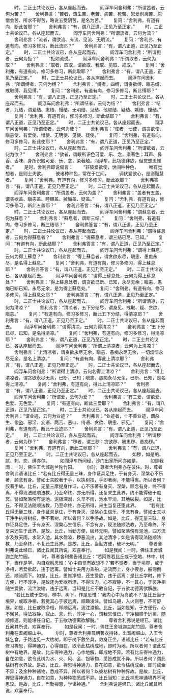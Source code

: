 <!-- { "loadSidebar": true } -->
　　时，二正士共论议已，各从座起而去。
　　阎浮车问舍利弗：“所谓苦者，云何为苦？”
　　舍利弗言：“苦者，谓生苦、老苦、病苦、死苦、恩爱别离苦、怨憎会苦、所求不得苦，略说五受阴苦，是名为苦。”
　　复问：“舍利弗，有道有向，断此苦耶？”
　　舍利弗言：“有，谓八正道，正见乃至正定。”
　　时，二正土共论议已，各从座起而去。
　　阎浮车问舍利弗：“所谓流者，云何为流？”
　　舍利弗言：“流者，谓欲流、有流、见流、无明流。”
　　复问：“舍利弗，有道有向，修习多修习，断此流耶？”
　　舍利弗言：“有，谓八正道，正见乃至正定。”
　　时，二正士共论议已，各从座起而去。
　　阎浮车问舍利弗：“所谓扼者，云何为扼？”
　　“扼如流说。”
　　阎浮车问舍利弗：“所谓取者，云何为取？”
　　舍利弗言：“取者，四取，谓欲取、我取、见取、戒取。”
　　复问：“舍利弗，有道有向，修习多修习，断此取耶？”
　　舍利弗言：“有，谓八正道，正见乃至正定。”
　　时，二正士共论议已，各从座起而去。
　　阎浮车问舍利弗：“所谓缚者，云何为缚？”
　　舍利弗言：“缚者，四缚，谓贪欲缚、瞋恚缚、戒取缚、我见缚。”
　　复问：“舍利弗，有道有向，修习多修习，断此缚耶？”
　　舍利弗言：“有，谓八正道，正见乃至正定。”
　　时，二正士共论议已，各从座起而去。
　　阎浮车问舍利弗：“所谓结者，云何为结？”
　　舍利弗言：“结者，九结，谓爱结、恚结、慢结、无明结、见结、他取结、疑结、嫉结、悭结。”
　　复问：“舍利弗，有道有向，修习多修习，断此结耶？”
　　舍利弗言：“有，谓八正道，正见乃至正定。”
　　时，二正士共论议已，各从座起而去。
　　阎浮车问舍利弗：“所谓使者，云何为使？”
　　舍利弗言：“使者，七使，谓贪欲使、瞋恚使、有爱使、慢使、无明使、见使、疑使。”
　　复问：“舍利弗，有道有向，修习多修习，断此使耶？”
　　舍利弗言：“有，谓八正道，正见乃至正定。”
　　时，二正士共论议已，各从座起而去。
　　阎浮车问舍利弗：“所谓欲者，云何为欲？”
　　舍利弗言：“欲者，谓眼所识色可爱、乐、念，染著色；耳声、鼻香、舌味、身所识触可爱、乐、念，染著触。阎浮车，此功德非欲，但觉想思惟者。”
　　是时，舍利弗即说偈言：
　　“非彼爱欲使，世间种种色，
　　唯有觉想者，是则士夫欲。
　　彼诸种种色，常在于世间，
　　调伏爱欲心，是则黠慧者。”
　　复问：“舍利弗，有道有向，修习多修习，断此欲耶？”
　　舍利弗答言：“有，谓八正道，正见乃至正定。”
　　时，二正士共论议已，各从座起而去。
　　阎浮车问舍利弗言：“所谓盖者，云何为盖？”
　　舍利弗言：“盖者有五盖，谓贪欲盖、瞋恚盖、睡眠盖、掉悔盖、疑盖。”
　　复问：“舍利弗，有道有向，修习多修习，断此五盖耶？”
　　舍利弗答言：“有，谓八正道，正见乃至正定。”
　　时，二正士共论议已，各从座起而去。
　　阎浮车问舍利弗：“谓蘇息者，云何为蘇息？”
　　舍利弗言：“蘇息者，谓断三结。”
　　复问：“舍利弗，有道有向，修习多修习，断三结耶？”
　　舍利弗答言：“有，谓八正道，正见乃至正定。”
　　时，二正士共论议已，各从座起而去。
　　阎浮车问舍利弗：“谓得蘇息者，云何为得蘇息者？”
　　舍利弗言：“得蘇息者，谓三结已尽、已知。”
　　复问：“有道有向，断此结耶？”
　　舍利弗答言：“有，谓八正道，正见乃至正定。”
　　时，二正士共论议已，各从座起而去。
　　阎浮车问舍利弗：“谓得上蘇息，云何为得上蘇息？”
　　舍利弗言：“得上蘇息者，谓贪欲永尽，瞋恚、愚痴永尽，是名得上蘇息。”
　　复问：“舍利弗，有道有向，修习多修习，得上蘇息耶？”
　　舍利弗答言：“有，谓八正道，正见乃至正定。”
　　时，二正士共论议已，各从座起而去。
　　阎浮车问舍利弗：“谓得上蘇息处，云何为得上蘇息处？”
　　舍利弗言：“得上蘇息处者，谓贪欲已断、已知，永尽无余；瞋恚、愚痴已断已知，永尽无余，是为得上蘇息处。”
　　复问：“舍利弗，有道有向，修习多修习，得上蘇息处耶？”
　　舍利弗答言：“有，谓八正道，正见乃至正定。”
　　时，二正士共论议已，各从座起而去。
　　阎浮车问舍利弗：“所谓清凉，云何为清凉？”
　　舍利弗言：“清凉者，五下分结尽，谓身见、戒取、疑、贪欲、瞋恚。”
　　复问：“有道有向，修习多修习，断此五下分结，得清凉耶？”
　　舍利弗言：“有，谓八正道，正见乃至正定。”
　　时，二正士共论议已，各从座起而去。
　　阎浮车问舍利弗：“谓得清凉，云何为得清凉？”
　　舍利弗言：“五下分已尽、已知，是名得清凉。”
　　复问：“舍利弗，有道有向，修习多修习，得清凉耶？”
　　舍利弗言：“有，谓八正道，正见乃至正定。”
　　时，二正士共论议已，各从座起而去。
　　阎浮车问舍利弗：“所谓上清凉者，云何为上清凉？”
　　舍利弗言：“上清凉者，谓贪欲永尽无余，瞋恚、愚痴永尽无余，一切烦恼永尽无余，是名上清凉。”
　　复问：“有道有向，得此上清凉耶？”
　　舍利弗言：“有，谓八正道，正见乃至正定。”
　　时，二正士共论议已，各从座起而去。
　　阎浮车问舍利弗：“所谓得上清凉，云何名得上清凉？”
　　舍利弗言：“得上清凉者，谓贪欲永尽无余，已断、已知；瞋恚、愚痴永尽无余，已断、已知，是名得上清凉。”
　　复问：“舍利弗，有道有向，得此上清凉耶？”
　　舍利弗言：“有，谓八正道，正见乃至正定。”
　　时，二正士共论议已，各从座起而去。
　　阎浮车问舍利弗：“所谓爱，云何为爱？”
　　舍利弗言：“有三爱，谓欲爱、色爱、无色爱。”
　　复问：“有道有向，断此三爱耶？”
　　舍利弗言：“有，谓八正道，正见乃至正定。”
　　时，二正士共论议已，各从座起而去。
　　阎浮车问舍利弗：“谓业迹，云何为业迹？”
　　舍利弗言：“业迹者，十不善业迹，谓杀生、偷盗、邪淫、妄语、两舌、恶口、绮语、贪欲、瞋恚、邪见。”
　　复问：“舍利弗，有道有向，断此十业迹耶？”
　　舍利弗言：“有，谓八正道，正见乃至正定。”
　　时，二正士共论议已，各从座起而去。
　　阎浮车问舍利弗：“所谓秽者，云何为秽？”
　　舍利弗言：“秽者，谓三秽：贪欲秽、瞋恚秽、愚痴秽。”
　　复问：“舍利弗，有道有向，断此三秽耶？”
　　舍利弗言：“有，谓八正道，正见乃至正定。”
　　时，二正士共论议已，各从座起而去。
　　如秽，如是垢、腻、刺、恋、缚亦尔。
　　如阎浮车所问经，沙门出家所问亦如是。
　　如是我闻：一时，佛住王舍城迦兰陀竹园。
　　尔时，尊者舍利弗亦在彼住。时，尊者舍利弗语诸比丘：“若有比丘得无量三昧，身作证具足住，于有身灭、涅槃心不乐著，顾念有身。譬如士夫胶著于手，以执树技，手即著树，不能得离。所以者何？胶著手故。比丘，无量三摩提身作证，心不乐著有身灭、涅槃，顾念有身，终不得离，不得现法随顺法教，乃至命终，亦无所得，还复来生此界，终不能得破于痴冥。譬如聚落傍有泥池，泥极深溺，久旱不雨，池水干消，其地破裂。如是，比丘，不得见法随顺法教，乃至命终，亦无所得，来生当复还堕此界。
　　“若有比丘得无量三昧，身作证具足住，于有身灭、涅槃心生信乐，不念有身。譬如士夫以干净手执持树枝，手不著树。所以者何？以手净故。如是，比丘，得无量三昧，身作证具足住，于有身灭、涅槃心生信乐，不念有身，现法随顺法教，乃至命终，不复来还生于此界。是故，比丘，当勤方便，破坏无明。譬如聚落傍有泥池，四方流水及数天雨，水常入池，其水盈溢，秽恶流出，其池清净；如是皆得现法随顺法教，乃至命终，不复还生此界。是故，比丘，当勤方便，破坏无明。”
　　尊者舍利弗说此经已，诸比丘闻其所说，欢喜奉行。
　　如是我闻：一时，佛住王舍城迦兰陀竹园。
　　时，尊者舍利弗告诸比丘：“若阿练若比丘或于空地、林中、树下，当作是学，内自观察思惟：‘心中自觉有欲想不？’若不觉者，当于境界，或于净相，若爱欲起，违于远离。譬如士夫用力乘船，逆流而上，身小疲怠，船则倒还，顺流而下。如是，比丘，思惟净想，还生爱欲，违于远离；是比丘学时，修下方便，行不淳净，是故还为爱欲所漂，不得法力，心不寂静，不一其心，于彼净相随生爱欲，流注浚输，违于远离。当知是比丘不敢自记，于五欲功德离欲解脱。
　　“若比丘或于空地、林中、树下，作是思惟：‘我内心中为离欲不？’是比丘当于境界，或取净相，若觉其心于彼远离，顺趣浚注。譬如鸟翮，入火则卷，不可舒展。如是，比丘或取净相，即顺远离，流注浚输。比丘，当如是知，于方便行，心不懈怠，得法寂静，寂止、息、乐，淳净一心，谓我思惟已，于净相顺于远离，随顺修道，则能堪任自记，于五欲功德离欲解脱。”
　　尊者舍利弗说是经已，诸比丘闻其所说，欢喜奉行。
　　如是我闻：一时，佛住王舍城迦兰陀竹园，尊者舍利弗在耆阇崛山中。
　　尔时，尊者舍利弗晨朝著衣持钵，出耆阇崛山，入王舍城乞食，于路边见一大枯树，即于树下敷坐具，敛身正坐，语诸比丘：“若有比丘修习禅思，得神通力，心得自在，欲令此枯树成地，即时为地。所以者何？谓此枯树中有地界，是故，比丘得神通力，心作地解，即成地不异。若有比丘得神通力，自在如意，欲令此树为水、火、风、金、银等物，悉皆成就不异。所以者何？谓此枯树有水界故。是故，比丘，禅思得神通力，自在如意，欲令枯树成金，即时成金不异；及余种种诸物，悉成不异。所以者何？以彼枯树有种种界故。是故，比丘，禅思得神通力，自在如意，为种种物悉成不异。比丘当知：比丘禅思神通境界不可思议。是故，比丘，当勤禅思，学诸神通。”
　　舍利弗说是经已，诸比丘闻其所说，欢喜奉行。
